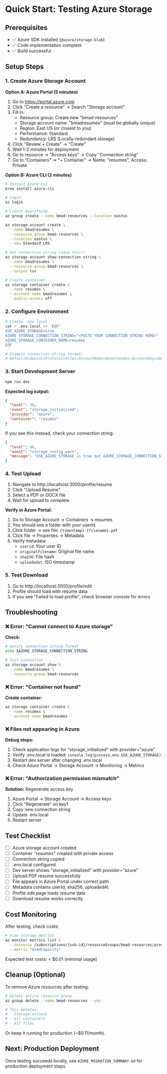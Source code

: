 # Quick Start: Testing Azure Storage

## Prerequisites

- ✅ Azure SDK installed (`@azure/storage-blob`)
- ✅ Code implementation complete
- ✅ Build successful

## Setup Steps

### 1. Create Azure Storage Account

**Option A: Azure Portal (5 minutes)**

1. Go to https://portal.azure.com
2. Click "Create a resource" → Search "Storage account"
3. Fill in:
   - Resource group: Create new "bmad-resources"
   - Storage account name: "bmadresumes" (must be globally unique)
   - Region: East US (or closest to you)
   - Performance: Standard
   - Redundancy: LRS (Locally-redundant storage)
4. Click "Review + Create" → "Create"
5. Wait 1-2 minutes for deployment
6. Go to resource → "Access keys" → Copy "Connection string"
7. Go to "Containers" → "+ Container" → Name: "resumes", Access: Private

**Option B: Azure CLI (2 minutes)**

```bash
# Install Azure CLI
brew install azure-cli

# Login
az login

# Create everything
az group create --name bmad-resources --location eastus

az storage account create \
  --name bmadresumes \
  --resource-group bmad-resources \
  --location eastus \
  --sku Standard_LRS

# Get connection string (save this!)
az storage account show-connection-string \
  --name bmadresumes \
  --resource-group bmad-resources \
  --output tsv

# Create container
az storage container create \
  --name resumes \
  --account-name bmadresumes \
  --public-access off
```

### 2. Configure Environment

```bash
# Create .env.local
cat > .env.local << 'EOF'
USE_AZURE_STORAGE=true
AZURE_STORAGE_CONNECTION_STRING="<PASTE YOUR CONNECTION STRING HERE>"
AZURE_STORAGE_CONTAINER_NAME=resumes
EOF

# Example connection string format:
# DefaultEndpointsProtocol=https;AccountName=bmadresumes;AccountKey=abc123...xyz789==;EndpointSuffix=core.windows.net
```

### 3. Start Development Server

```bash
npm run dev
```

**Expected log output:**

```json
{
  "level": 30,
  "event": "storage_initialized",
  "provider": "azure",
  "container": "resumes"
}
```

If you see this instead, check your connection string:

```json
{
  "level": 40,
  "event": "storage_config_warn",
  "message": "USE_AZURE_STORAGE is true but AZURE_STORAGE_CONNECTION_STRING is not set..."
}
```

### 4. Test Upload

1. Navigate to http://localhost:3000/profile/resume
2. Click "Upload Resume"
3. Select a PDF or DOCX file
4. Wait for upload to complete

**Verify in Azure Portal:**

1. Go to Storage Account → Containers → resumes
2. You should see a folder with your userId
3. Click folder → see file: `{timestamp}-{filename}.pdf`
4. Click file → Properties → Metadata
5. Verify metadata:
   - `userid`: Your user ID
   - `originalfilename`: Original file name
   - `sha256`: File hash
   - `uploadedat`: ISO timestamp

### 5. Test Download

1. Go to http://localhost:3000/profile/edit
2. Profile should load with resume data
3. If you see "Failed to load profile", check browser console for errors

## Troubleshooting

### ❌ Error: "Cannot connect to Azure storage"

**Check:**

```bash
# Verify connection string format
echo $AZURE_STORAGE_CONNECTION_STRING

# Test connection
az storage account show \
  --name bmadresumes \
  --resource-group bmad-resources
```

### ❌ Error: "Container not found"

**Create container:**

```bash
az storage container create \
  --name resumes \
  --account-name bmadresumes
```

### ❌ Files not appearing in Azure

**Debug steps:**

1. Check application logs for "storage_initialized" with provider="azure"
2. Verify .env.local is loaded: `console.log(process.env.USE_AZURE_STORAGE)`
3. Restart dev server after changing .env.local
4. Check Azure Portal → Storage Account → Monitoring → Metrics

### ❌ Error: "Authorization permission mismatch"

**Solution:** Regenerate access key

1. Azure Portal → Storage Account → Access keys
2. Click "Regenerate" on key1
3. Copy new connection string
4. Update .env.local
5. Restart server

## Test Checklist

- [ ] Azure storage account created
- [ ] Container "resumes" created with private access
- [ ] Connection string copied
- [ ] .env.local configured
- [ ] Dev server shows "storage_initialized" with provider="azure"
- [ ] Upload PDF resume successfully
- [ ] File appears in Azure Portal under correct path
- [ ] Metadata contains userId, sha256, uploadedAt
- [ ] Profile edit page loads resume data
- [ ] Download resume works correctly

## Cost Monitoring

After testing, check costs:

```bash
# View storage metrics
az monitor metrics list \
  --resource /subscriptions/{sub-id}/resourceGroups/bmad-resources/providers/Microsoft.Storage/storageAccounts/bmadresumes \
  --metric "UsedCapacity"
```

Expected test costs: < $0.01 (minimal usage)

## Cleanup (Optional)

To remove Azure resources after testing:

```bash
# Delete entire resource group
az group delete --name bmad-resources --yes

# This deletes:
# - Storage account
# - All containers
# - All files
```

Or keep it running for production (~$0.11/month).

## Next: Production Deployment

Once testing succeeds locally, see `AZURE_MIGRATION_SUMMARY.md` for production deployment steps.
